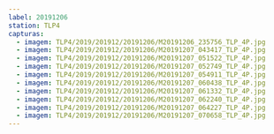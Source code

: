 ```yaml
---
label: 20191206
station: TLP4
capturas:
  - imagem: TLP4/2019/201912/20191206/M20191206_235756_TLP_4P.jpg
  - imagem: TLP4/2019/201912/20191206/M20191207_043417_TLP_4P.jpg
  - imagem: TLP4/2019/201912/20191206/M20191207_051522_TLP_4P.jpg
  - imagem: TLP4/2019/201912/20191206/M20191207_052749_TLP_4P.jpg
  - imagem: TLP4/2019/201912/20191206/M20191207_054911_TLP_4P.jpg
  - imagem: TLP4/2019/201912/20191206/M20191207_060438_TLP_4P.jpg
  - imagem: TLP4/2019/201912/20191206/M20191207_061332_TLP_4P.jpg
  - imagem: TLP4/2019/201912/20191206/M20191207_062240_TLP_4P.jpg
  - imagem: TLP4/2019/201912/20191206/M20191207_064227_TLP_4P.jpg
  - imagem: TLP4/2019/201912/20191206/M20191207_070658_TLP_4P.jpg
---
```

